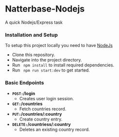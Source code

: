 # Natterbase-Nodejs
A quick Nodejs/Express task

### Installation and Setup
To setup this project locally you need to have [NodeJs](https://nodejs.org/en/) 
  * Clone this repository.
  * Navigate into the project directory.
  * Run ``` npm install``` to install required dependencies.
  * Run ``` npm run start:dev``` to get started.

### Basic Endpoints
- **<code>POST:</code>/login**
  - Creates user login session.
- **<code>GET:</code>/countries**
  - Fetch countries record.
- **<code>PUT:</code>/countries/:country**
  - Create country entry.
- **<code>DELETE:</code>/countriess/:country**
  - Deletes an existing country record.